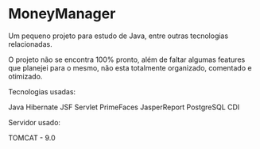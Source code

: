 # MoneyManager

Um pequeno projeto para estudo de Java, entre outras tecnologias relacionadas.

O projeto não se encontra 100% pronto, além de faltar algumas features que planejei para o mesmo, não esta totalmente organizado, comentado e otimizado.

Tecnologias usadas:

Java
Hibernate
JSF
Servlet
PrimeFaces
JasperReport
PostgreSQL
CDI

Servidor usado:

TOMCAT - 9.0
